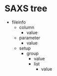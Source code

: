 
# SAXS tree

- fileinfo
    - column
        - value
    - parameter
        - value
    - setup
        - group
            - value
            - list
                - value